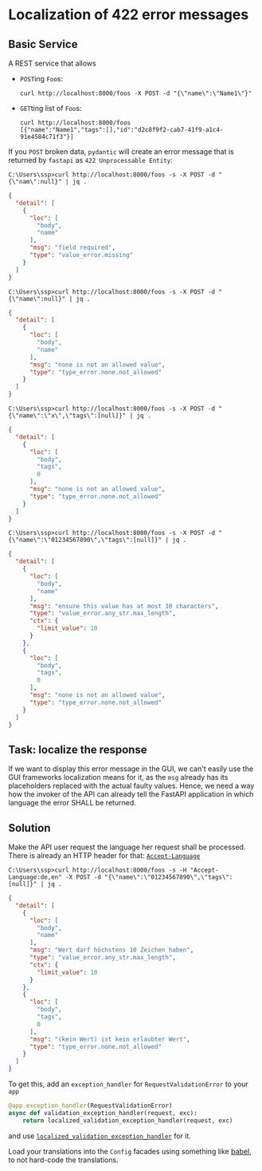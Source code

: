 # Localization of 422 error messages

## Basic Service
A REST service that allows

- `POST`ing `Foo`s:
  ```
  curl http://localhost:8000/foos -X POST -d "{\"name\":\"Name1\"}"
  ```
- `GET`ting list of `Foo`s:
  ```
  curl http://localhost:8000/foos
  [{"name":"Name1","tags":[],"id":"d2c8f9f2-cab7-41f9-a1c4-91e4584c71f3"}]
  ```

If you `POST` broken data, `pydantic` will create an error message that is returned by `fastapi`
as `422 Unprocessable Entity`:

```
C:\Users\ssp>curl http://localhost:8000/foos -s -X POST -d "{\"nam\":null}" | jq .
```
```json
{
  "detail": [
    {
      "loc": [
        "body",
        "name"
      ],
      "msg": "field required",
      "type": "value_error.missing"
    }
  ]
}

```

```
C:\Users\ssp>curl http://localhost:8000/foos -s -X POST -d "{\"name\":null}" | jq .
```

```json
{
  "detail": [
    {
      "loc": [
        "body",
        "name"
      ],
      "msg": "none is not an allowed value",
      "type": "type_error.none.not_allowed"
    }
  ]
}

```

```
C:\Users\ssp>curl http://localhost:8000/foos -s -X POST -d "{\"name\":\"x\",\"tags\":[null]}" | jq .
```

```json
{
  "detail": [
    {
      "loc": [
        "body",
        "tags",
        0
      ],
      "msg": "none is not an allowed value",
      "type": "type_error.none.not_allowed"
    }
  ]
}

```

```
C:\Users\ssp>curl http://localhost:8000/foos -s -X POST -d "{\"name\":\"01234567890\",\"tags\":[null]}" | jq .
```

```json
{
  "detail": [
    {
      "loc": [
        "body",
        "name"
      ],
      "msg": "ensure this value has at most 10 characters",
      "type": "value_error.any_str.max_length",
      "ctx": {
        "limit_value": 10
      }
    },
    {
      "loc": [
        "body",
        "tags",
        0
      ],
      "msg": "none is not an allowed value",
      "type": "type_error.none.not_allowed"
    }
  ]
}
```

## Task: localize the response
If we want to display this error message in the GUI, we can't easily use the GUI frameworks
localization means for it, as the `msg` already has its placeholders replaced with the actual faulty
values. Hence, we need a way how the invoker of the API can already tell the FastAPI application in
which language the error SHALL be returned.

## Solution
Make the API user request the language her request shall be processed. There is already an HTTP
header for that: [`Accept-Language`](https://developer.mozilla.org/en-US/docs/Web/HTTP/Headers/Accept-Language)

```
C:\Users\ssp>curl http://localhost:8000/foos -s -H "Accept-Language:de,en" -X POST -d "{\"name\":\"01234567890\",\"tags\":[null]}" | jq .
```

```json
{
  "detail": [
    {
      "loc": [
        "body",
        "name"
      ],
      "msg": "Wert darf höchstens 10 Zeichen haben",
      "type": "value_error.any_str.max_length",
      "ctx": {
        "limit_value": 10
      }
    },
    {
      "loc": [
        "body",
        "tags",
        0
      ],
      "msg": "(kein Wert) ist kein erlaubter Wert",
      "type": "type_error.none.not_allowed"
    }
  ]
}

```

To get this, add an `exception_handler` for `RequestValidationError` to your `app`

```python
@app.exception_handler(RequestValidationError)
async def validation_exception_handler(request, exc):
    return localized_validation_exception_handler(request, exc)
```

and use [`localized_validation_exception_handler`](src/localization/__init__.py) for it.

Load your translations into the `Config` facades using something like
[babel](http://babel.pocoo.org/en/latest/), to not hard-code the translations.
